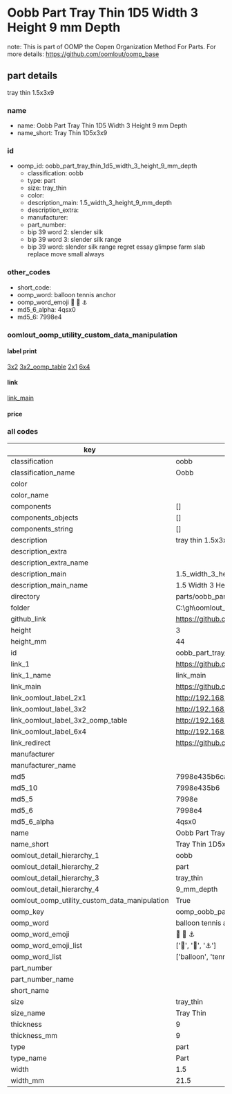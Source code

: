 # Oobb Part Tray Thin 1D5 Width 3 Height 9 mm Depth  

note: This is part of OOMP the Oopen Organization Method For Parts. For more details: https://github.com/oomlout/oomp_base

##  part details
  



tray thin 1.5x3x9



### name
* name: Oobb Part Tray Thin 1D5 Width 3 Height 9 mm Depth
* name_short: Tray Thin 1D5x3x9 
### id
* oomp_id: oobb_part_tray_thin_1d5_width_3_height_9_mm_depth
  * classification: oobb
  * type: part
  * size: tray_thin
  * color: 
  * description_main: 1.5_width_3_height_9_mm_depth
  * description_extra: 
  * manufacturer: 
  * part_number: 
  * bip 39 word 2: slender silk
  * bip 39 word 3: slender silk range
  * bip 39 word: slender silk range regret essay glimpse farm slab replace move small always

### other_codes
* short_code: 
* oomp_word: balloon tennis anchor
* oomp_word_emoji :balloon: :tennis: :anchor:
* md5_6_alpha: 4qsx0
* md5_6: 7998e4






### oomlout_oomp_utility_custom_data_manipulation
#### label print
[3x2](http://192.168.1.245:1112/?label=oomp%204qsx0)
[3x2_oomp_table](http://192.168.1.108:1112/?label=oomp%204qsx0)
[2x1](http://192.168.1.242:1112/?label=oomp%204qsx0)
[6x4](http://192.168.1.55:1112/?label=oomp%204qsx0)    

#### link

[link_main](https://github.com/oomlout/oomlout_oobb_version_4_generated_parts/tree/main/navigation_oomp/oobb/part/tray_thin/1.5_width_3_height_9_mm_depth/part)                              

#### price







### all codes 
| key | value |  
| --- | --- |  
| classification | oobb |  
| classification_name | Oobb |  
| color |  |  
| color_name |  |  
| components | [] |  
| components_objects | [] |  
| components_string | [] |  
| description | tray thin 1.5x3x9 |  
| description_extra |  |  
| description_extra_name |  |  
| description_main | 1.5_width_3_height_9_mm_depth |  
| description_main_name | 1.5 Width 3 Height 9 mm Depth |  
| directory | parts/oobb_part_tray_thin_1d5_width_3_height_9_mm_depth |  
| folder | C:\gh\oomlout_oobb_version_4_generated_parts\parts\oobb_part_tray_thin_1d5_width_3_height_9_mm_depth |  
| github_link | https://github.com/oomlout/oomlout_oomp_part_src/tree/main/parts/oobb_part_tray_thin_1d5_width_3_height_9_mm_depth |  
| height | 3 |  
| height_mm | 44 |  
| id | oobb_part_tray_thin_1d5_width_3_height_9_mm_depth |  
| link_1 | https://github.com/oomlout/oomlout_oobb_version_4_generated_parts/tree/main/navigation_oomp/oobb/part/tray_thin/1.5_width_3_height_9_mm_depth/part |  
| link_1_name | link_main |  
| link_main | https://github.com/oomlout/oomlout_oobb_version_4_generated_parts/tree/main/navigation_oomp/oobb/part/tray_thin/1.5_width_3_height_9_mm_depth/part |  
| link_oomlout_label_2x1 | http://192.168.1.242:1112/?label=oomp%204qsx0 |  
| link_oomlout_label_3x2 | http://192.168.1.245:1112/?label=oomp%204qsx0 |  
| link_oomlout_label_3x2_oomp_table | http://192.168.1.108:1112/?label=oomp%204qsx0 |  
| link_oomlout_label_6x4 | http://192.168.1.55:1112/?label=oomp%204qsx0 |  
| link_redirect | https://github.com/oomlout/oomlout_oobb_version_4_generated_parts/tree/main/parts/oobb_tray_thin_1d5_03_09 |  
| manufacturer |  |  
| manufacturer_name |  |  
| md5 | 7998e435b6caea658ca69b4b63b2265a |  
| md5_10 | 7998e435b6 |  
| md5_5 | 7998e |  
| md5_6 | 7998e4 |  
| md5_6_alpha | 4qsx0 |  
| name | Oobb Part Tray Thin 1D5 Width 3 Height 9 mm Depth |  
| name_short | Tray Thin 1D5x3x9  |  
| oomlout_detail_hierarchy_1 | oobb |  
| oomlout_detail_hierarchy_2 | part |  
| oomlout_detail_hierarchy_3 | tray_thin |  
| oomlout_detail_hierarchy_4 | 9_mm_depth |  
| oomlout_oomp_utility_custom_data_manipulation | True |  
| oomp_key | oomp_oobb_part_tray_thin_1d5_width_3_height_9_mm_depth |  
| oomp_word | balloon tennis anchor |  
| oomp_word_emoji | :balloon: :tennis: :anchor: |  
| oomp_word_emoji_list | [':balloon:', ':tennis:', ':anchor:'] |  
| oomp_word_list | ['balloon', 'tennis', 'anchor'] |  
| part_number |  |  
| part_number_name |  |  
| short_name |  |  
| size | tray_thin |  
| size_name | Tray Thin |  
| thickness | 9 |  
| thickness_mm | 9 |  
| type | part |  
| type_name | Part |  
| width | 1.5 |  
| width_mm | 21.5 |  
